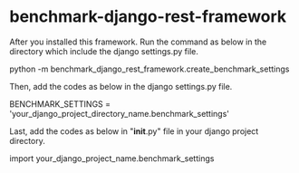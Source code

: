 # benchmark-django-rest-framework

After you installed this framework. Run the command as below in the directory which include the django settings.py file.

python -m benchmark_django_rest_framework.create_benchmark_settings

Then, add the codes as below in the django settings.py file.

BENCHMARK_SETTINGS = 'your_django_project_directory_name.benchmark_settings'

Last, add the codes as below in "__init__.py" file in your django project directory.

import your_django_project_name.benchmark_settings
